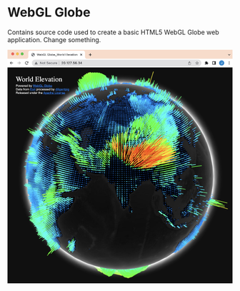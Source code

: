 # WebGL Globe

Contains source code used to create a basic HTML5 WebGL Globe web application.
Change something.  

![3D Globe](/docs/images/image9.png)
